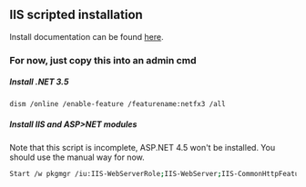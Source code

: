 ## IIS scripted installation

Install documentation can be found [here](https://technet.microsoft.com/fr-fr/library/hh831475.aspx).

### For now, just copy this into an admin cmd

##### Install .NET 3.5
```bash
dism /online /enable-feature /featurename:netfx3 /all
```

##### Install IIS and ASP>NET modules

Note that this script is incomplete, ASP.NET 4.5 won't be installed. You should use the manual way for now.

```bash
Start /w pkgmgr /iu:IIS-WebServerRole;IIS-WebServer;IIS-CommonHttpFeatures;IIS-StaticContent;IIS-DefaultDocument;IIS-DirectoryBrowsing;IIS-HttpErrors;IIS-ApplicationDevelopment;IIS-ASPNET;IIS-NetFxExtensibility;IIS-ISAPIExtensions;IIS-ISAPIFilter;IIS-HealthAndDiagnostics;IIS-HttpLogging;IIS-LoggingLibraries;IIS-RequestMonitor;IIS-Security;IIS-RequestFiltering;IIS-HttpCompressionStatic;IIS-WebServerManagementTools;IIS-ManagementConsole;WAS-WindowsActivationService;WAS-ProcessModel;WAS-NetFxEnvironment;WAS-ConfigurationAPI
```
